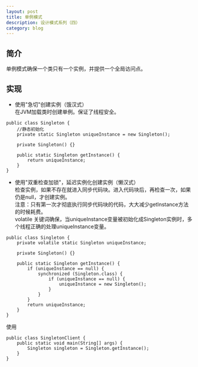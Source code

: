 ```yaml
---
layout: post
title: 单例模式
description: 设计模式系列（四）
category: blog
---
```


## 简介
单例模式确保一个类只有一个实例，并提供一个全局访问点。

## 实现

- 使用"急切"创建实例（饿汉式）  
在JVM加载类时创建单例。保证了线程安全。

```
public class Singleton {
    //静态初始化
	private static Singleton uniqueInstance = new Singleton();
 
	private Singleton() {}
 
	public static Singleton getInstance() {
		return uniqueInstance;
	}
}
```

- 使用"双重检查加锁"，延迟实例化创建实例（懒汉式）   
检查实例，如果不存在就进入同步代码块。进入代码块后，再检查一次，如果仍是null，才创建实例。  
注意：只有第一次才彻底执行同步代码块的代码，大大减少getInstance方法的时候耗费。   
volatile 关键词确保，当uniqueInstance变量被初始化成Singleton实例时，多个线程正确的处理uniqueInstance变量。  

```
public class Singleton {
	private volatile static Singleton uniqueInstance;
 
	private Singleton() {}
 
	public static Singleton getInstance() {
		if (uniqueInstance == null) {
			synchronized (Singleton.class) {
				if (uniqueInstance == null) {
					uniqueInstance = new Singleton();
				}
			}
		}
		return uniqueInstance;
	}
}
```

使用  

```
public class SingletonClient {
	public static void main(String[] args) {
		Singleton singleton = Singleton.getInstance();
	}
}
```













